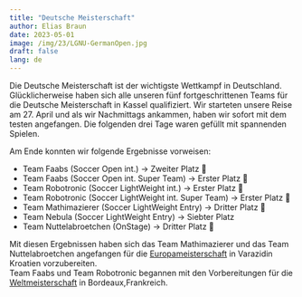 ```yaml
---
title: "Deutsche Meisterschaft"
author: Elias Braun
date: 2023-05-01
image: /img/23/LGNU-GermanOpen.jpg
draft: false
lang: de
---
```


Die Deutsche Meisterschaft ist der wichtigste Wettkampf in
Deutschland. <br/>
Glücklicherweise haben sich alle unseren fünf fortgeschrittenen Teams
für die Deutsche Meisterschaft in Kassel qualifiziert. 
Wir starteten unsere Reise am 27. April und als wir Nachmittags 
ankammen, haben wir sofort mit dem testen angefangen. Die folgenden 
drei Tage waren gefüllt mit spannenden Spielen. <br/>

Am Ende konnten wir folgende Ergebnisse vorweisen:

- Team Faabs (Soccer Open int.) &rarr; Zweiter Platz 🥈
 - Team Faabs (Soccer Open int. Super Team) &rarr; Erster Platz 🥇
 - Team Robotronic (Soccer LightWeight int.) &rarr; Erster Platz 🥇
 - Team Robotronic (Soccer LightWeight int. Super Team) &rarr; Erster Platz 🥇
 - Team Mathimazierer (Soccer LightWeight Entry) &rarr; Dritter Platz 🥉
 - Team Nebula (Soccer LightWeight Entry) &rarr; Siebter Platz
 - Team Nuttelabroetchen (OnStage) &rarr; Dritter Platz 🥉

 Mit diesen Ergebnissen haben sich das Team Mathimazierer und das
 Team Nuttelabroetchen angefangen für die 
 [Europameisterschaft](/posts/europeanopen2023/) in Varazidin Kroatien vorzubereiten. <br/>
 Team Faabs und Team Robotronic begannen mit den Vorbereitungen für die [Weltmeisterschaft](/posts/worldopen2023/)
 in Bordeaux,Frankreich. 

